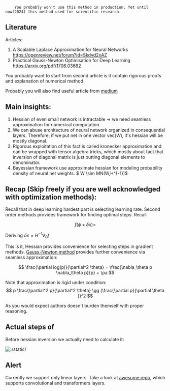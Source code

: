 
```
    You probably won't use this method in production. Yet until now(2024) this method used for scientific research.
```

## Literature

Articles:
1) A Scalable Laplace Approximation for Neural Networks https://openreview.net/forum?id=Skdvd2xAZ
2) Practical Gauss-Newton Optimisation for Deep Learning https://arxiv.org/pdf/1706.03662

You probably want to start from second article is it contain rigorous proofs and explanation of numerical method.

Probably you will also find useful article from [medium](https://towardsdatascience.com/introducing-k-fac-and-its-application-for-large-scale-deep-learning-4e3f9b443414)

## Main insights: 
1) Hessian of even small network is intractable -> we need seamless approximation for numerical computation.
2) We can abuse architecture of neural network organized in consequential layers. Therefore, if we put net in one vector $\text{vec}(W)$, it's hessian will be mostly diagonal. 
3) Rigorous exploitation of this fact is called kronecker approximation and can be wrapped with tensor algebra tricks, which mostly about fact that inversion of diagonal matrix is just putting diagonal elements to denominator.
4) Bayessian framework use approximate hessian for modeling probability density of neural net weights. $ W \sim MN(W,H^{-1})$



## Recap (Skip freely if you are well acknowledged with optimization methods):
Recall that in deep learning hardest part is selecting learning rate. Second order methods provides framework for finding optimal steps. Recall 

$$
    f(\phi + \delta x) =
$$

Deriving $\delta x = H^{-1} \nabla_\theta f$

This is it, Hessian provides convenience for selecting steps in gradient methods. [Gauss-Newton method](https://en.m.wikipedia.org/wiki/Gauss%E2%80%93Newton_algorithm) provides further convenience via seamless approximation:

$$
    \frac{\partial log(p)}{\partial^2 \theta} = \frac{\nabla_\theta p \nabla_\theta p}{p} + \pa
$$

Note that approximation is rigid under condition:
$$
    p \frac{\partial^2 p}{\partial^2 \theta} \gg  (\frac{\partial p}{\partial \theta })^2
$$

As you would expect authors doesn't burden themself with  proper reasoning. 


## Actual steps of 

Before hessian inversion we actually need to calculate it:

![./static/]()

## Alert

Currently we support only linear layers. Take a look at 
[awesome repo](https://github.com/gpauloski/kfac-pytorch?tab=readme-ov-file), which supports convolutional and transformers layers.